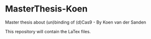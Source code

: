 # MasterThesis-Koen
Master thesis about (un)binding of (d)Cas9 - By Koen van der Sanden

This repository will contain the LaTex files.
